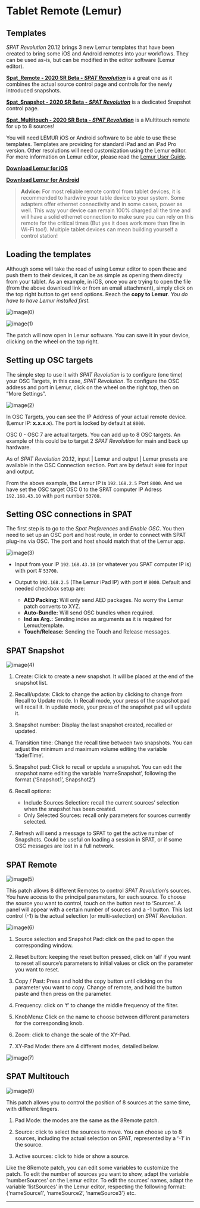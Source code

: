 # Tablet Remote (Lemur)

## Templates

_SPAT Revolution_ 20.12 brings 3 new Lemur templates that have been created to bring some iOS and Android remotes into your workflows. 
They can be used as-is, but can be modified in the editor software (Lemur editor).

[**Spat_Remote - 2020 SR Beta - _SPAT Revolution_**](https://public.3.basecamp.com/p/aWJ2wnHxpGGQZJ6CL8VE4yB9) is a great one as it combines the actual source control page and controls for the newly introduced snapshots.

 [**Spat_Snapshot - 2020 SR Beta - _SPAT Revolution_**](https://public.3.basecamp.com/p/L8xYp9jzJ1DRh76fcBcuH4fG)  is a dedicated Snapshot control page.
 
[**Spat_Multitouch - 2020 SR Beta - _SPAT Revolution_**](https://public.3.basecamp.com/p/XftQefeGH9AsqLmum1N12boA) is a Multitouch remote for up to 8 sources!


You will need LEMUR iOS or Android software to be able to use these templates. 
Templates are providing for standard iPad and an iPad Pro version. 
Other resolutions will need customization using the Lemur editor. For more information on Lemur editor, please read the [Lemur User Guide](https://liine.net/assets/files/lemur/Lemur-User-Guide.pdf).
 
[**Download Lemur for iOS**](https://apps.apple.com/us/app/lemur/id481290621?ls=1)

[**Download Lemur for Android**](https://play.google.com/store/apps/details?id=net.liine.lemurapp) 

> **Advice:** For most reliable remote control from tablet devices, it is recommended to hardwire your table device to your system. Some adapters offer ethernet connectivity and in some cases, power as well. This way your device can remain 100% charged all the time and will have a solid ethernet connection to make sure you can rely on this remote for the critical times (But yes it does work more than fine in Wi-Fi too!). Multiple tablet devices can mean building yourself a control station!

## Loading the templates

Although some will take the road of using Lemur editor to open these and push them to their devices, it can be as simple as opening them directly from your tablet. 
As an example, in iOS, once you are trying to open the file (from the above download link or from an email attachment), simply click on the top right button to get send options. 
Reach the **copy to Lemur**. 
_You do have to have Lemur installed first._

![image(0)](https://media.githubusercontent.com/media/FLUX-SE/doc_images/main/SpatR/ThirdParty/LemurImportPatch.png)

![image(1)](https://media.githubusercontent.com/media/FLUX-SE/doc_images/main/SpatR/ThirdParty/LemurImportPatchMenu.png)

The patch will now open in Lemur software. 
You can save it in your device, clicking on the wheel on the top right.

## Setting up OSC targets

The simple step to use it with _SPAT Revolution_ is to configure (one time) your OSC Targets, in this case, _SPAT Revolution_. 
To configure the OSC address and port in Lemur, click on the wheel on the right top, then on “More Settings”.

![image(2)](https://media.githubusercontent.com/media/FLUX-SE/doc_images/main/SpatR/ThirdParty/LemurOSCSettings.png)

In OSC Targets, you can see the IP Address of your actual remote device. (Lemur IP: **x.x.x.x**). 
The port is locked by default at <code>8000</code>. 

OSC 0 - OSC 7 are actual targets. 
You can add up to 8 OSC targets. 
An example of this could be to target 2 _SPAT Revolution_ for main and back up hardware.

As of _SPAT Revolution_ 20.12, input | Lemur and output | Lemur presets are available in the OSC Connection section. Port are by default <code>8000</code> for input and output.

From the above example, the Lemur IP is <code>192.168.2.5</code> Port <code>8000</code>. 
And we have set the OSC target OSC 0 to the SPAT computer IP Adress <code>192.168.43.10</code> with port number <code>53700</code>. 


## Setting OSC connections in SPAT

The first step is to go to the _Spat Preferences_ and _Enable OSC_.
You then need to set up an OSC port and host route, in order to connect with SPAT plug-ins via OSC. 
The port and host should match that of the Lemur app.


![image(3)](https://media.githubusercontent.com/media/FLUX-SE/doc_images/main/SpatR/ThirdParty/LemurOSCConnectionsMatrix.png)

<!-- TODO: update the image -->

- Input from your IP <code>192.168.43.10</code> (or whatever you SPAT computer IP is) with port # <code>53700</code>.

- Output to <code>192.168.2.5</code> (The Lemur iPad IP) with port # <code>8000</code>. Default and needed checkbox setup are: 

    - **AED Packing:** Will only send AED packages. No worry the Lemur patch converts to XYZ.
    - **Auto-Bundle:** Will send OSC bundles when required.
    - **Ind as Arg.:** Sending index as arguments as it is required for Lemur/template.
    - **Touch/Release:** Sending the Touch and Release messages.


## SPAT Snapshot

![image(4)](https://media.githubusercontent.com/media/FLUX-SE/doc_images/main/SpatR/ThirdParty/LemurSnapshots.png)

1. Create: Click to create a new snapshot. It will be placed at the end of the snapshot list.

2. Recall/update: Click to change the action by clicking to change from Recall to Update  mode. In Recall mode, your press of the snapshot pad will recall it. In update mode, your press of the snapshot pad will update it.

3. Snapshot number: Display the last snapshot created, recalled or updated.

4. Transition time: Change the recall time between two snapshots. You can adjust the minimum and maximum volume editing the variable ‘faderTime’.

5. Snapshot pad: Click to recall or update a snapshot. You can edit the snapshot name editing the variable ‘nameSnapshot’, following the format  {‘Snapshot1’, Snapshot2’}

6. Recall options:
    - Include Sources  Selection: recall the current sources’ selection when the snapshot has  been created. 
    - Only Selected Sources: recall only parameters for sources currently selected.

7. Refresh will send a message to SPAT to get the active number of Snapshots. Could be useful on loading a session in SPAT, or if some OSC messages are lost in a full network.

## SPAT Remote

![image(5)](https://media.githubusercontent.com/media/FLUX-SE/doc_images/main/SpatR/ThirdParty/LemurRemote.png)

This patch allows 8 different Remotes to control _SPAT Revolution_’s sources. 
You have access to the principal parameters, for each source. 
To choose the source you want to control, touch on the button next to ‘Sources’. 
A panel will appear with a certain number of sources and a -1 button. 
This last  control (-1) is the actual selection (or multi-selection) on _SPAT Revolution_.

![image(6)](https://media.githubusercontent.com/media/FLUX-SE/doc_images/main/SpatR/ThirdParty/LemurRemoteExplanation.png)


1. Source selection and Snapshot Pad: click on the pad to open the corresponding window.

2. Reset button: keeping the reset button pressed, click on ‘all’ if you want to reset all source’s parameters to initial values or click on the parameter you want to reset.

3. Copy / Past: Press and hold the copy button until clicking on the parameter you want to copy. Change of remote, and hold the button paste and then press on the parameter.

4. Frequency: click on ‘f’ to change the middle frequency of the filter.

5. KnobMenu: Click on the name to choose between different parameters for the
    corresponding knob.
    
6. Zoom: click to change the scale of the XY-Pad.

7. XY-Pad Mode: there are 4 different modes, detailed below.

![image(7)](https://media.githubusercontent.com/media/FLUX-SE/doc_images/main/SpatR/ThirdParty/LemurXYPadModes.png)
  

## SPAT Multitouch

![image(9)](https://media.githubusercontent.com/media/FLUX-SE/doc_images/main/SpatR/ThirdParty/LemurMultitouch.png)

This patch allows you to control the position of 8 sources at the same time, with different fingers.

1. Pad Mode: the modes are the same as the 8Remote patch.

2. Source: click to select the sources to move. You can choose up to 8 sources, including the actual selection on SPAT, represented by a ‘-1’ in the  source.

3. Active sources: click to hide or show a source.

Like the 8Remote patch, you can edit some variables to customize the patch.
To edit the number of sources you want to show, adapt the variable ‘numberSources’ on the Lemur editor. To edit the sources’ names, adapt the variable  ‘listSources’ in the Lemur editor, respecting the following format:  {‘nameSource1’, ‘nameSource2’, ‘nameSource3’} etc.

---